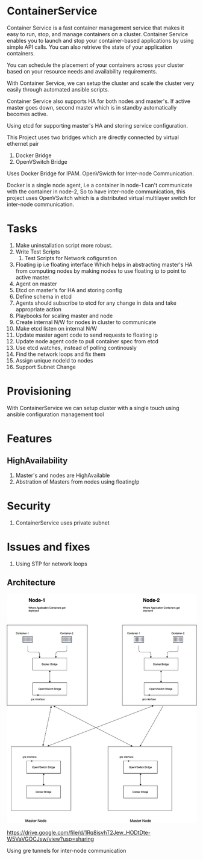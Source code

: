 # ContainerService
Container Service is a fast container management service that makes it easy to run, stop, and manage containers on a cluster.
Container Service enables you to launch and stop your container-based applications by using simple API calls. You can also retrieve the state of your application containers.

You can schedule the placement of your containers across your cluster based on your resource needs and availability requirements.

With Container Service, we can setup the cluster and scale the cluster very easily through automated ansible scripts.

Container Service also supports HA for both nodes and master's. If active master goes down, second master which is in standby automatically becomes active.

Using etcd for supporting master's HA and storing service configuration.

This Project uses two bridges which are directly connected by virtual ethernet pair

   1. Docker Bridge
   2. OpenVSwitch Bridge

Uses Docker Bridge for IPAM.
OpenVSwicth for Inter-node Communication.

Docker is a single node agent, i.e a container in node-1 can't communicate with the container in node-2, So to have inter-node communication, this project uses OpenVSwitch which is a distributed virtual multilayer switch for inter-node communication.



# Tasks

1. Make uninstallation script more robust.
2. Write Test Scripts
    1. Test Scripts for Network cofiguration
3. Floating ip i.e floating interface
    Which helps in abstracting master's HA from computing nodes by making nodes to use floating ip to point to active master.
4. Agent on master
5. Etcd on master's for HA and storing config
6. Define schema in etcd
7. Agents should subscribe to etcd for any change in data and take appropriate action
8. Playbooks for scaling master and node
9. Create internal N/W for nodes in cluster to communicate
10. Make etcd listen on internal N/W
11. Update master agent code to send requests to floating ip
12. Update node agent code to pull container spec from etcd
13. Use etcd watches, instead of polling continously
14. Find the network loops and fix them
15. Assign unique nodeId to nodes
16. Support Subnet Change

# Provisioning
With ContainerService we can setup cluster with a single touch using ansible configuration management tool

# Features
## HighAvailability

1. Master's and nodes are HighAvailable
2. Abstration of Masters from nodes using floatingIp

# Security

1. ContainerService uses private subnet


# Issues and fixes

1. Using STP for network loops

## Architecture

![alt text](https://github.com/kandulaganesh/ContainerService/blob/d98b71ee30155da02985b64d8c5d7b19346bebba/images/ContainerService.jpeg?raw=true)

https://drive.google.com/file/d/1Rq8isvhT2Jew_HODtDte-W5VaVGOCJsw/view?usp=sharing

Using gre tunnels for inter-node communication
